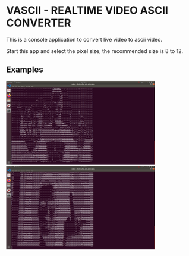 <h1>VASCII - REALTIME VIDEO ASCII CONVERTER</h1>
<p>This is a console application to convert live video to ascii video.</p>
<p>Start this app and select the pixel size, the recommended size is 8 to 12.</p>

<h2>Examples</h2>
<img src="./img/example1.png" width="400"/>
<img src="./img/example2.png" width="400"/>